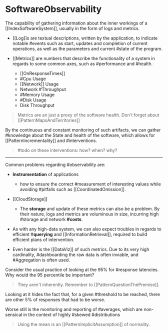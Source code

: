 # SoftwareObservability

The capability of gathering information about the inner workings of a [[IndexSoftwareSystem]], usually in the form of logs and metrics.

* [[Log]]s are textual descriptions, written by the application, to indicate notable #events such as start, updates and completion of current operations, as well as the parameters and current #state of the program.

* [[Metrics]] are numbers that describe the functionality of a system in regards to some common axes, such as #performance and #health.
  * [[OnResponseTimes]]
  * #Cpu Usage
  * [[Network]] Usage
  * Network #Throughput
  * #Memory Usage
  * #Disk Usage
  * Disk Throughput

> Metrics are an just a proxy of the software health. Don't forget about [[PatternMapsAndTerritories]]

By the continuous and constant monitoring of such artifacts, we can gather #knowledge about the State and health of the software, which allows for [[PatternIncrementality]] and #interventions.

> #todo on these interventions: how? when? why?

___

Common problems regarding #observability are:

* __Instrumentation__ of applications
  * how to ensure the correct #measurement of interesting values while avoiding #pitfalls such as [[CoordinatedOmission]].

* [[CloudStorage]]
  * The __storage__ and update of these metrics can also be a problem. By their nature, logs and metrics are voluminous in size, incurring high #storage and network __#costs__.

* As with any high-data system, we can also expect troubles in regards to efficient #__querying__ and [[InformationRetrieval]], required to build efficient plans of intervention.

* Even harder is the [[DataViz]] of such metrics. Due to its very high cardinality, #dashboarding the raw data is often inviable, and #Aggregation is often used.
  
Consider the usual practice of looking at the 95% for #response latencies. Why would the 95 percentile be important?
> They aren't inherently. Remember to  [[PatternQuestionThePremise]].

Looking at it hides the fact that, for a given #threshold to be reached, there are other 5% of responses that had to be worse.

Worse still is the monitoring and reporting of #averages, which are non-sensical in the context of highly #skewed #distributions

>Using the mean is an [[PatternImplicitAssumption]] of normality.
